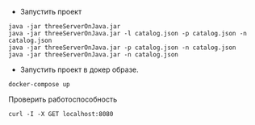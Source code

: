 * Запустить проект
```shell
java -jar threeServerOnJava.jar
java -jar threeServerOnJava.jar -l catalog.json -p catalog.json -n catalog.json 
java -jar threeServerOnJava.jar -p catalog.json -n catalog.json 
java -jar threeServerOnJava.jar -n catalog.json 
``` 

* Запустить проект в докер образе.
```shell
docker-compose up
```

Проверить работоспособность
```shell
curl -I -X GET localhost:8080
```
 